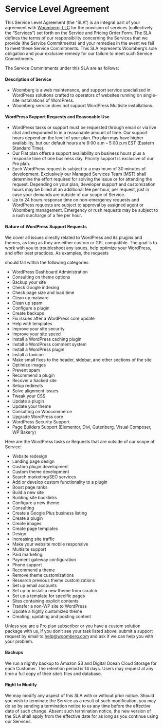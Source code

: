 Service Level Agreement
=======================

This Service Level Agreement (the “SLA”) is an integral part of your agreement with [Woomberg, LLC](https://www.google.com/url?q=https://woomberg.com/&sa=D&ust=1583733929710000) for the provision of services (collectively the “Services”) set forth on the Service and Pricing Order Form. The SLA defines the terms of our responsibility concerning the Services that we provide (the Service Commitments) and your remedies in the event we fail to meet these Service Commitments. This SLA represents Woomberg’s sole obligation and your exclusive remedy for our failure to meet such Service Commitments.

The Service Commitments under this SLA are as follows:

#### Description of Service

-   Woomberg is a web maintenance, and support service specialized in WordPress solutions crafted to operators of websites running on single-site installations of WordPress.
-   Woomberg service does not support WordPress Multisite installations.

#### WordPress Support Requests and Reasonable Use

-   WordPress tasks or support must be requested through email or via live chat and responded to in a reasonable amount of time. Our support hours depend on the level of your plan. Pro plan may have higher availability, but our default hours are 9:00 a.m – 5:00 p.m EST (Eastern Standard Time).
-   Our Flat plan offers a support availability on business hours plus a response time of one business day. Priority support is exclusive of our Pro plan.
-   Each WordPress request is subject to a maximum of 30 minutes of development. Exclusively our Managed Services Team (MST) shall determine the effort required for solving the issue or for attending the request. Depending on your plan, developer support and customization hours may be billed at an additional fee per hour, per request, just in case your demands are outside of our scope of Service.
-   Up to 24 hours response time on non-emergency requests and WordPress requests are subject to approval by assigned agent or Woomberg management. Emergency or rush requests may be subject to a rush surcharge of a fee per hour.

#### Nature of WordPress Support Requests

We cover all issues directly related to WordPress and its plugins and themes, as long as they are either custom or GPL compatible. The goal is to work with you to troubleshoot any issues, help optimize your WordPress, and offer best practices. As examples, the requests

should fall within the following categories:

-   WordPress Dashboard Administration
-   Consulting on theme options
-   Backup your site
-   Check Google indexing
-   Check page size and load time
-   Clean up malware
-   Clean up spam
-   Configure a plugin
-   Create backups
-   Fix issues after a WordPress core update
-   Help with templates
-   Improve your site security
-   Improve your site speed
-   Install a WordPress caching plugin
-   Install a WordPress comment system
-   Install a WordPress plugin
-   Install a favicon
-   Make small fixes to the header, sidebar, and other sections of the site
-   Optimize images
-   Prevent spam
-   Recommend a plugin
-   Recover a hacked site
-   Setup redirects
-   Solve alignment issues
-   Tweak your CSS
-   Update a plugin
-   Update your theme
-   Consulting on Woocommerce
-   Upgrade WordPress core
-   WordPress Security Support
-   Page Builders Support (Elementor, Divi, Gutenberg, Visual Composer, WP Bakery)

Here are the WordPress tasks or Requests that are outside of our scope of Service:

-   Website redesign
-   Landing page design
-   Custom plugin development
-   Custom theme development
-   Search marketing/SEO services
-   Add or develop custom functionality to a plugin
-   Boost page ranks
-   Build a new site
-   Building site backlinks
-   Configure a new theme
-   Consulting
-   Create a Google Plus business listing
-   Create a plugin
-   Create images
-   Create page templates
-   Design
-   Increasing site traffic
-   Make your website mobile responsive
-   Multisite support
-   Paid marketing
-   Payment gateway configuration
-   Phone support
-   Recommend a theme
-   Remove theme customizations
-   Research previous theme customizations
-   Set up email accounts
-   Set up or install a new theme from scratch
-   Set up a template for specific pages
-   Sites containing explicit contents
-   Transfer a non-WP site to WordPress
-   Update a highly customized theme
-   Creating, updating and posting content

Unless you are a Pro plan subscriber or you have a custom solution package with us, if you don’t see your task listed above, submit a support request by email to help@woomberg.com and ask if we can help you with your problem.

#### 

#### Backups

We run a nightly backup to Amazon S3 and Digital Ocean Cloud Storage for each Customer. The retention period is 14 days. Users may request at any time a full copy of their site’s files and database.

#### Right to Modify

We may modify any aspect of this SLA with or without prior notice. Should you wish to terminate the Service as a result of such modification, you may do so by sending a termination notice to us any time before the effective date of such change. Absent such termination notice, the new version of the SLA shall apply from the effective date for as long as you continue using our Services.


